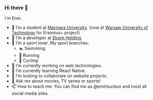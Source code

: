### Hi there 👋

I'm Emir.
- 🏫 I’m a student at [Marmara University](https://www.marmara.edu.tr/en). (now at [Warsaw University of Technology](https://www.pw.edu.pl/engpw) for Erasmus+ project)
- 💼 I’m a developer at [Eksim Holding](https://www.eksim.com.tr/).
- 🏅 I’m a sport lover. My sport branches:
  - 🏊 Swimming
  - 🏃 Running
  - 🚴 Cycling
- 🔭 I’m currently working on web technologies.
- 🌱 I’m currently learning React Native.
- 👯 I’m looking to collaborate on website projects.
- 💬 Ask me about movies, TV series or sports!
- 📫 How to reach me: You can find me as @emirbuckun and most all social media sites.
